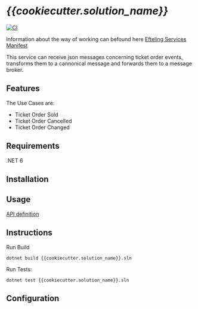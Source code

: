 # *{{cookiecutter.solution_name}}*

[![CI](actions/workflows/ci.yaml/badge.svg?branch=main)](actions/workflows/ci.yaml)

Information about the way of working can befound here [Efteling Services Manifest](https://github.com/efteling/welcome)

This service can receive json messages concerning ticket order events, transforms them to a cannonical message and forwards them to a message broker.
## Features
The Use Cases are:

- Ticket Order Sold
- Ticket Order Cancelled
- Ticket Order Changed

## Requirements

.NET 6

## Installation

## Usage
[API definition](API.MD)

## Instructions

Run Build

```
dotnet build {{cookiecutter.solution_name}}.sln 
```

Run Tests:

```
dotnet test {{cookiecutter.solution_name}}.sln
```

## Configuration
